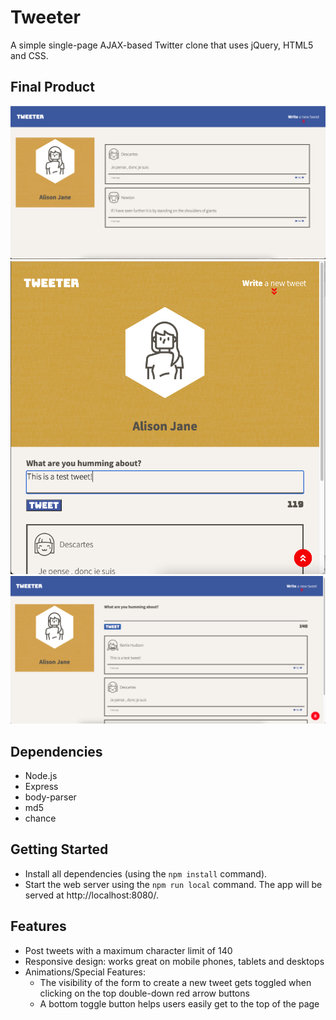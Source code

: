 # Tweeter

A simple single-page AJAX-based Twitter clone that uses jQuery, HTML5 and CSS.

## Final Product

!["Desktop View"](https://github.com/raficelkouche/tweeter/blob/master/public/images/main-laptop.png)
!["Mobile View"](https://github.com/raficelkouche/tweeter/blob/master/public/images/main-mobile.png)
!["Tweet Posted"](https://github.com/raficelkouche/tweeter/blob/master/public/images/tweet.png)

## Dependencies

- Node.js
- Express
- body-parser
- md5
- chance


## Getting Started

- Install all dependencies (using the `npm install` command).
- Start the web server using the `npm run local` command. The app will be served at http://localhost:8080/.


## Features

- Post tweets with a maximum character limit of 140
- Responsive design: works great on mobile phones, tablets and desktops
- Animations/Special Features:
  - The visibility of the form to create a new tweet gets toggled when clicking on the top double-down red arrow buttons
  - A bottom toggle button helps users easily get to the top of the page
